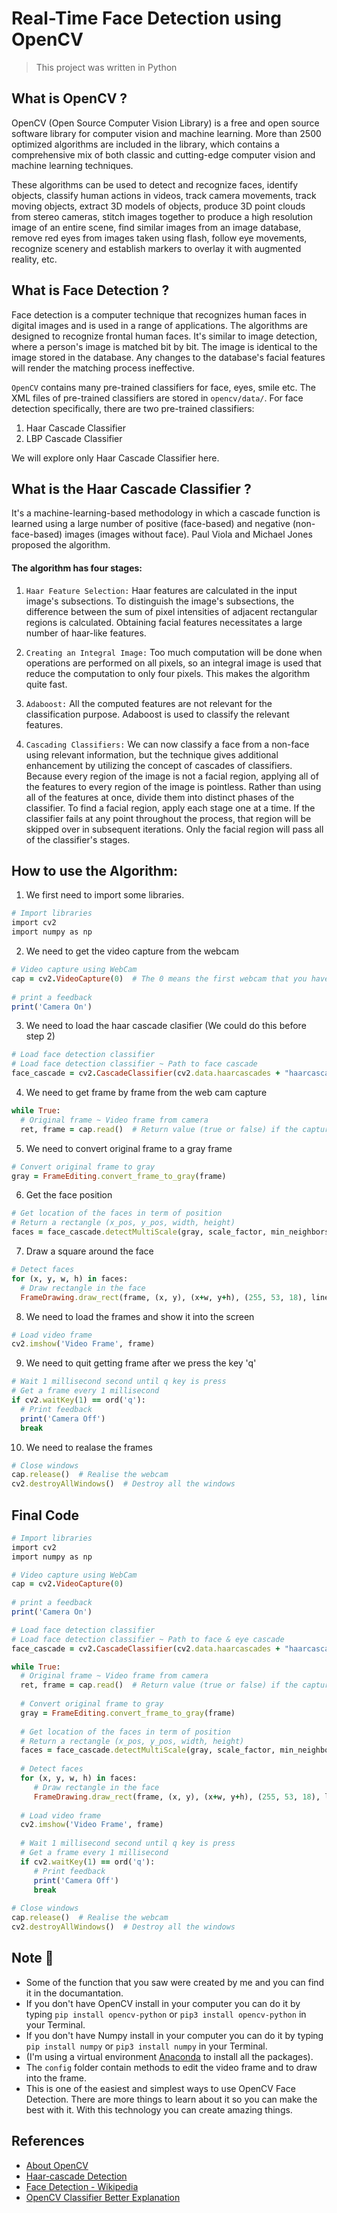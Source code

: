# Real-Time Face Detection using OpenCV
> This project was written in Python
## What is OpenCV ?
OpenCV (Open Source Computer Vision Library) is a free and open source software library for computer vision and machine learning. More than 2500 optimized algorithms are included in the library, which contains a comprehensive mix of both classic and cutting-edge computer vision and machine learning techniques. 

These algorithms can be used to detect and recognize faces, identify objects, classify human actions in videos, track camera movements, track moving objects, extract 3D models of objects, produce 3D point clouds from stereo cameras, stitch images together to produce a high resolution image of an entire scene, find similar images from an image database, remove red eyes from images taken using flash, follow eye movements, recognize scenery and establish markers to overlay it with augmented reality, etc.

## What is Face Detection ?
Face detection is a computer technique that recognizes human faces in digital images and is used in a range of applications. The algorithms are designed to recognize frontal human faces. It's similar to image detection, where a person's image is matched bit by bit. The image is identical to the image stored in the database. Any changes to the database's facial features will render the matching process ineffective.

```OpenCV``` contains many pre-trained classifiers for face, eyes, smile etc. The XML files of pre-trained classifiers are stored in ```opencv/data/```. For face detection specifically, there are two pre-trained classifiers:

1. Haar Cascade Classifier
2. LBP Cascade Classifier

We will explore only Haar Cascade Classifier here.

## What is the Haar Cascade Classifier ?

It's a machine-learning-based methodology in which a cascade function is learned using a large number of positive (face-based) and negative (non-face-based) images (images without face). Paul Viola and Michael Jones proposed the algorithm.

#### The algorithm has four stages:

1. ```Haar Feature Selection:``` Haar features are calculated in the input image's subsections. To distinguish the image's subsections, the difference between the sum of pixel intensities of adjacent rectangular regions is calculated. Obtaining facial features necessitates a large number of haar-like features.

2. ```Creating an Integral Image:``` Too much computation will be done when operations are performed on all pixels, so an integral image is used that reduce the computation to only four pixels. This makes the algorithm quite fast.

3. ```Adaboost:``` All the computed features are not relevant for the classification purpose. Adaboost is used to classify the relevant features.

4. ```Cascading Classifiers:``` We can now classify a face from a non-face using relevant information, but the technique gives additional enhancement by utilizing the concept of cascades of classifiers. Because every region of the image is not a facial region, applying all of the features to every region of the image is pointless. Rather than using all of the features at once, divide them into distinct phases of the classifier. To find a facial region, apply each stage one at a time. If the classifier fails at any point throughout the process, that region will be skipped over in subsequent iterations. Only the facial region will pass all of the classifier's stages.

## How to use the Algorithm:
1. We first need to import some libraries.
```ruby
# Import libraries
import cv2
import numpy as np
```
2. We need to get the video capture from the webcam
```ruby
# Video capture using WebCam
cap = cv2.VideoCapture(0)  # The 0 means the first webcam that you have, if you have more webcam that you want to use you could put 1, 2, or 3... 
        
# print a feedback
print('Camera On')
```
3. We need to load the haar cascade clasifier (We could do this before step 2)
```ruby
# Load face detection classifier
# Load face detection classifier ~ Path to face cascade
face_cascade = cv2.CascadeClassifier(cv2.data.haarcascades + "haarcascade_frontalface_default.xml")  # Pre train model
```
4. We need to get frame by frame from the web cam capture
```ruby
while True:
  # Original frame ~ Video frame from camera
  ret, frame = cap.read()  # Return value (true or false) if the capture work, video frame
```
5. We need to convert original frame to a gray frame
```ruby
# Convert original frame to gray
gray = FrameEditing.convert_frame_to_gray(frame)
```
6. Get the face position
```ruby
# Get location of the faces in term of position
# Return a rectangle (x_pos, y_pos, width, height)
faces = face_cascade.detectMultiScale(gray, scale_factor, min_neighbors, minSize=(30, 30), flags=cv2.CASCADE_SCALE_IMAGE)  
```
7. Draw a square around the face
```ruby
# Detect faces
for (x, y, w, h) in faces:
  # Draw rectangle in the face
  FrameDrawing.draw_rect(frame, (x, y), (x+w, y+h), (255, 53, 18), line_thickness)  # Rect for the face
```
8. We need to load the frames and show it into the screen
```ruby
# Load video frame
cv2.imshow('Video Frame', frame)
```
9. We need to quit getting frame after we press the key 'q'
```ruby
# Wait 1 millisecond second until q key is press
# Get a frame every 1 millisecond
if cv2.waitKey(1) == ord('q'):
  # Print feedback
  print('Camera Off')
  break
```
10. We need to realase the frames
```ruby
# Close windows
cap.release()  # Realise the webcam
cv2.destroyAllWindows()  # Destroy all the windows
```

## Final Code
```ruby
# Import libraries
import cv2
import numpy as np

# Video capture using WebCam
cap = cv2.VideoCapture(0)
        
# print a feedback
print('Camera On')

# Load face detection classifier
# Load face detection classifier ~ Path to face & eye cascade
face_cascade = cv2.CascadeClassifier(cv2.data.haarcascades + "haarcascade_frontalface_default.xml")  # Pre train model

while True:
  # Original frame ~ Video frame from camera
  ret, frame = cap.read()  # Return value (true or false) if the capture work, video frame
  
  # Convert original frame to gray
  gray = FrameEditing.convert_frame_to_gray(frame)
  
  # Get location of the faces in term of position
  # Return a rectangle (x_pos, y_pos, width, height)
  faces = face_cascade.detectMultiScale(gray, scale_factor, min_neighbors, minSize=(30, 30), flags=cv2.CASCADE_SCALE_IMAGE) 
  
  # Detect faces
  for (x, y, w, h) in faces:
     # Draw rectangle in the face
     FrameDrawing.draw_rect(frame, (x, y), (x+w, y+h), (255, 53, 18), line_thickness)  # Rect for the face
     
  # Load video frame
  cv2.imshow('Video Frame', frame)
  
  # Wait 1 millisecond second until q key is press
  # Get a frame every 1 millisecond
  if cv2.waitKey(1) == ord('q'):
     # Print feedback
     print('Camera Off')
     break
     
# Close windows
cap.release()  # Realise the webcam
cv2.destroyAllWindows()  # Destroy all the windows
```

## Note :pencil:
* Some of the function that you saw were created by me and you can find it in the documantation.
* If you don't have OpenCV install in your computer you can do it by typing ```pip install opencv-python``` or ```pip3 install opencv-python``` in your Terminal.
* If you don't have Numpy install in your computer you can do it by typing ```pip install numpy``` or ```pip3 install numpy``` in your Terminal.
* (I'm using a virtual environment [Anaconda](https://docs.anaconda.com/anaconda/install/) to install all the packages).
* The ```config``` folder contain methods to edit the video frame and to draw into the frame.
* This is one of the easiest and simplest ways to use OpenCV Face Detection. There are more things to learn about it so you can make the best with it. With this technology you can create amazing things.

## References
* [About OpenCV](https://opencv.org/about/)
* [Haar-cascade Detection](https://docs.opencv.org/3.4/db/d28/tutorial_cascade_classifier.html)
* [Face Detection - Wikipedia](https://en.wikipedia.org/wiki/Face_detection)
* [OpenCV Classifier Better Explanation](https://github.com/informramiz/Face-Detection-OpenCV)
